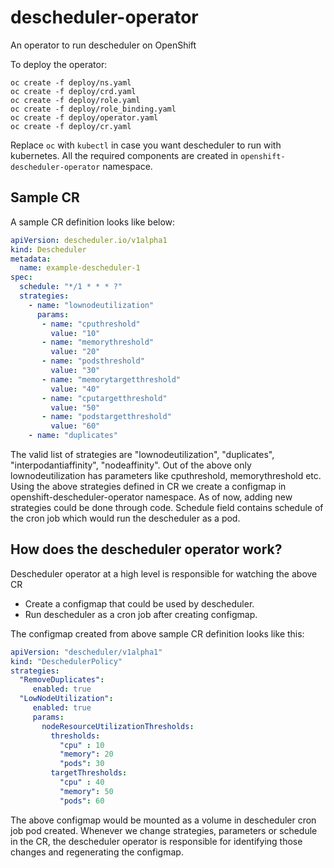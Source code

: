 # descheduler-operator
An operator to run descheduler on OpenShift

To deploy the operator:

```
oc create -f deploy/ns.yaml
oc create -f deploy/crd.yaml
oc create -f deploy/role.yaml
oc create -f deploy/role_binding.yaml
oc create -f deploy/operator.yaml
oc create -f deploy/cr.yaml
```

Replace `oc` with `kubectl` in case you want descheduler to run with kubernetes. All the required components are created in `openshift-descheduler-operator` namespace. 

## Sample CR

A sample CR definition looks like below:

```yaml
apiVersion: descheduler.io/v1alpha1
kind: Descheduler
metadata:
  name: example-descheduler-1
spec:
  schedule: "*/1 * * * ?"
  strategies: 
    - name: "lownodeutilization"
      params:
       - name: "cputhreshold"
         value: "10"
       - name: "memorythreshold"
         value: "20"
       - name: "podsthreshold"
         value: "30"
       - name: "memorytargetthreshold"
         value: "40"
       - name: "cputargetthreshold"
         value: "50"
       - name: "podstargetthreshold"
         value: "60"
    - name: "duplicates"
```
The valid list of strategies are "lownodeutilization", "duplicates", "interpodantiaffinity", "nodeaffinity". Out of the above only lownodeutilization has parameters like cputhreshold, memorythreshold etc. Using the above strategies defined in CR we create a configmap in openshift-descheduler-operator namespace. As of now, adding new strategies could be done through code. Schedule field contains schedule of the cron job which would run the descheduler as a pod.

## How does the descheduler operator work?

Descheduler operator at a high level is responsible for watching the above CR 
- Create a configmap that could be used by descheduler.
- Run descheduler as a cron job after creating configmap.

The configmap created from above sample CR definition looks like this:

```yaml
apiVersion: "descheduler/v1alpha1"
kind: "DeschedulerPolicy"
strategies:
  "RemoveDuplicates":
     enabled: true
  "LowNodeUtilization":
     enabled: true
     params:
       nodeResourceUtilizationThresholds:
         thresholds:
           "cpu" : 10
           "memory": 20
           "pods": 30
         targetThresholds:
           "cpu" : 40
           "memory": 50
           "pods": 60
```

The above configmap would be mounted as a volume in descheduler cron job pod created. Whenever we change strategies, parameters or schedule in the CR, the descheduler operator is responsible for identifying those changes and regenerating the configmap.
